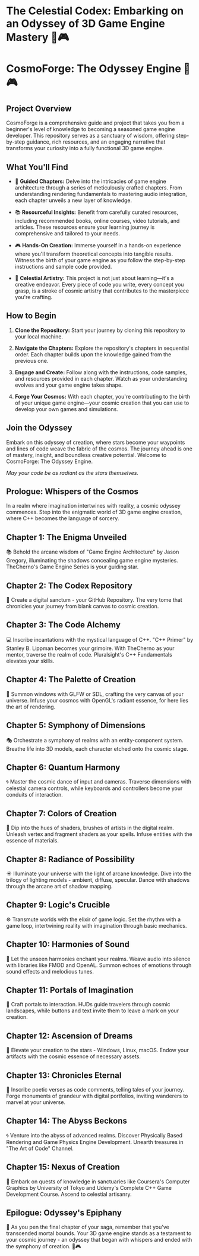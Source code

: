 # The Celestial Codex: Embarking on an Odyssey of 3D Game Engine Mastery 🌌🎮
# CosmoForge: The Odyssey Engine 🌌🎮

## Project Overview

CosmoForge is a comprehensive guide and project that takes you from a beginner's level of knowledge to becoming a seasoned game engine developer. This repository serves as a sanctuary of wisdom, offering step-by-step guidance, rich resources, and an engaging narrative that transforms your curiosity into a fully functional 3D game engine.

## What You'll Find

- 🚀 **Guided Chapters:** Delve into the intricacies of game engine architecture through a series of meticulously crafted chapters. From understanding rendering fundamentals to mastering audio integration, each chapter unveils a new layer of knowledge.

- 📚 **Resourceful Insights:** Benefit from carefully curated resources, including recommended books, online courses, video tutorials, and articles. These resources ensure your learning journey is comprehensive and tailored to your needs.

- 🎮 **Hands-On Creation:** Immerse yourself in a hands-on experience where you'll transform theoretical concepts into tangible results. Witness the birth of your game engine as you follow the step-by-step instructions and sample code provided.

- 🌟 **Celestial Artistry:** This project is not just about learning—it's a creative endeavor. Every piece of code you write, every concept you grasp, is a stroke of cosmic artistry that contributes to the masterpiece you're crafting.

## How to Begin

1. **Clone the Repository:** Start your journey by cloning this repository to your local machine.

2. **Navigate the Chapters:** Explore the repository's chapters in sequential order. Each chapter builds upon the knowledge gained from the previous one.

3. **Engage and Create:** Follow along with the instructions, code samples, and resources provided in each chapter. Watch as your understanding evolves and your game engine takes shape.

4. **Forge Your Cosmos:** With each chapter, you're contributing to the birth of your unique game engine—your cosmic creation that you can use to develop your own games and simulations.

## Join the Odyssey

Embark on this odyssey of creation, where stars become your waypoints and lines of code weave the fabric of the cosmos. The journey ahead is one of mastery, insight, and boundless creative potential. Welcome to CosmoForge: The Odyssey Engine.

*May your code be as radiant as the stars themselves.*

## Prologue: Whispers of the Cosmos

In a realm where imagination intertwines with reality, a cosmic odyssey commences. Step into the enigmatic world of 3D game engine creation, where C++ becomes the language of sorcery.

## Chapter 1: The Enigma Unveiled

📚 Behold the arcane wisdom of "Game Engine Architecture" by Jason Gregory, illuminating the shadows concealing game engine mysteries. TheCherno's Game Engine Series is your guiding star.

## Chapter 2: The Codex Repository

📂 Create a digital sanctum - your GitHub Repository. The very tome that chronicles your journey from blank canvas to cosmic creation.

## Chapter 3: The Code Alchemy

💻 Inscribe incantations with the mystical language of C++. "C++ Primer" by Stanley B. Lippman becomes your grimoire. With TheCherno as your mentor, traverse the realm of code. Pluralsight's C++ Fundamentals elevates your skills.

## Chapter 4: The Palette of Creation

🎨 Summon windows with GLFW or SDL, crafting the very canvas of your universe. Infuse your cosmos with OpenGL's radiant essence, for here lies the art of rendering.

## Chapter 5: Symphony of Dimensions

🎭 Orchestrate a symphony of realms with an entity-component system. Breathe life into 3D models, each character etched onto the cosmic stage.

## Chapter 6: Quantum Harmony

🌀 Master the cosmic dance of input and cameras. Traverse dimensions with celestial camera controls, while keyboards and controllers become your conduits of interaction.

## Chapter 7: Colors of Creation

🌈 Dip into the hues of shaders, brushes of artists in the digital realm. Unleash vertex and fragment shaders as your spells. Infuse entities with the essence of materials.

## Chapter 8: Radiance of Possibility

☀️ Illuminate your universe with the light of arcane knowledge. Dive into the trilogy of lighting models - ambient, diffuse, specular. Dance with shadows through the arcane art of shadow mapping.

## Chapter 9: Logic's Crucible

⚙️ Transmute worlds with the elixir of game logic. Set the rhythm with a game loop, intertwining reality with imagination through basic mechanics.

## Chapter 10: Harmonies of Sound

🎵 Let the unseen harmonies enchant your realms. Weave audio into silence with libraries like FMOD and OpenAL. Summon echoes of emotions through sound effects and melodious tunes.

## Chapter 11: Portals of Imagination

🌌 Craft portals to interaction. HUDs guide travelers through cosmic landscapes, while buttons and text invite them to leave a mark on your creation.

## Chapter 12: Ascension of Dreams

🚀 Elevate your creation to the stars - Windows, Linux, macOS. Endow your artifacts with the cosmic essence of necessary assets.

## Chapter 13: Chronicles Eternal

📜 Inscribe poetic verses as code comments, telling tales of your journey. Forge monuments of grandeur with digital portfolios, inviting wanderers to marvel at your universe.

## Chapter 14: The Abyss Beckons

🌀 Venture into the abyss of advanced realms. Discover Physically Based Rendering and Game Physics Engine Development. Unearth treasures in "The Art of Code" Channel.

## Chapter 15: Nexus of Creation

🌟 Embark on quests of knowledge in sanctuaries like Coursera's Computer Graphics by University of Tokyo and Udemy's Complete C++ Game Development Course. Ascend to celestial artisanry.

## Epilogue: Odyssey's Epiphany

🔮 As you pen the final chapter of your saga, remember that you've transcended mortal bounds. Your 3D game engine stands as a testament to your cosmic journey - an odyssey that began with whispers and ended with the symphony of creation. 🌠🎮
